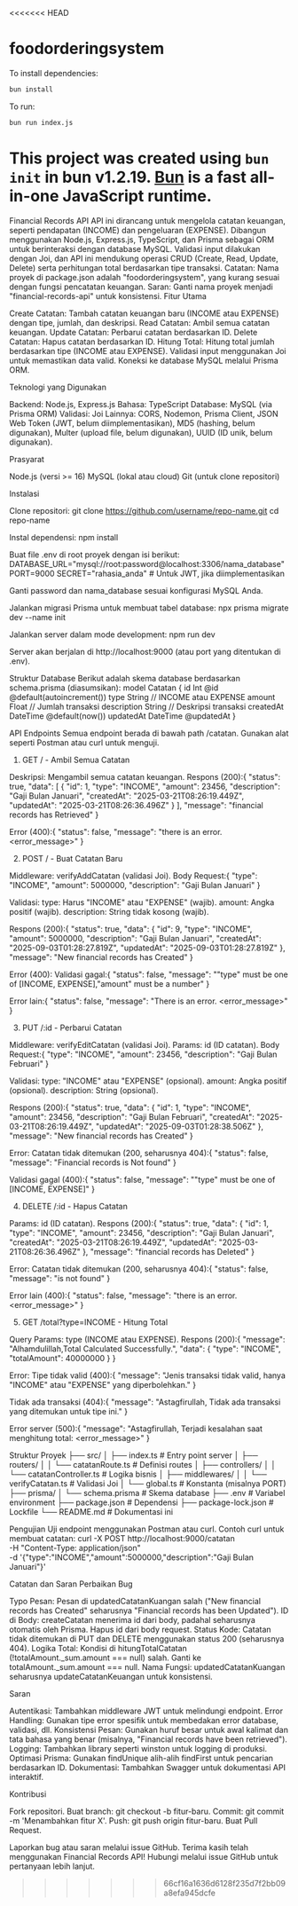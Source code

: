 <<<<<<< HEAD
# foodorderingsystem

To install dependencies:

```bash
bun install
```

To run:

```bash
bun run index.js
```

This project was created using `bun init` in bun v1.2.19. [Bun](https://bun.com) is a fast all-in-one JavaScript runtime.
=======
Financial Records API
API ini dirancang untuk mengelola catatan keuangan, seperti pendapatan (INCOME) dan pengeluaran (EXPENSE). Dibangun menggunakan Node.js, Express.js, TypeScript, dan Prisma sebagai ORM untuk berinteraksi dengan database MySQL. Validasi input dilakukan dengan Joi, dan API ini mendukung operasi CRUD (Create, Read, Update, Delete) serta perhitungan total berdasarkan tipe transaksi.
Catatan: Nama proyek di package.json adalah "foodorderingsystem", yang kurang sesuai dengan fungsi pencatatan keuangan. Saran: Ganti nama proyek menjadi "financial-records-api" untuk konsistensi.
Fitur Utama

Create Catatan: Tambah catatan keuangan baru (INCOME atau EXPENSE) dengan tipe, jumlah, dan deskripsi.
Read Catatan: Ambil semua catatan keuangan.
Update Catatan: Perbarui catatan berdasarkan ID.
Delete Catatan: Hapus catatan berdasarkan ID.
Hitung Total: Hitung total jumlah berdasarkan tipe (INCOME atau EXPENSE).
Validasi input menggunakan Joi untuk memastikan data valid.
Koneksi ke database MySQL melalui Prisma ORM.

Teknologi yang Digunakan

Backend: Node.js, Express.js
Bahasa: TypeScript
Database: MySQL (via Prisma ORM)
Validasi: Joi
Lainnya: CORS, Nodemon, Prisma Client, JSON Web Token (JWT, belum diimplementasikan), MD5 (hashing, belum digunakan), Multer (upload file, belum digunakan), UUID (ID unik, belum digunakan).

Prasyarat

Node.js (versi >= 16)
MySQL (lokal atau cloud)
Git (untuk clone repositori)

Instalasi

Clone repositori:
git clone https://github.com/username/repo-name.git
cd repo-name


Instal dependensi:
npm install


Buat file .env di root proyek dengan isi berikut:
DATABASE_URL="mysql://root:password@localhost:3306/nama_database"
PORT=9000
SECRET="rahasia_anda"  # Untuk JWT, jika diimplementasikan

Ganti password dan nama_database sesuai konfigurasi MySQL Anda.

Jalankan migrasi Prisma untuk membuat tabel database:
npx prisma migrate dev --name init


Jalankan server dalam mode development:
npm run dev

Server akan berjalan di http://localhost:9000 (atau port yang ditentukan di .env).


Struktur Database
Berikut adalah skema database berdasarkan schema.prisma (diasumsikan):
model Catatan {
  id          Int      @id @default(autoincrement())
  type        String   // INCOME atau EXPENSE
  amount      Float    // Jumlah transaksi
  description String   // Deskripsi transaksi
  createdAt   DateTime @default(now())
  updatedAt   DateTime @updatedAt
}

API Endpoints
Semua endpoint berada di bawah path /catatan. Gunakan alat seperti Postman atau curl untuk menguji.
1. GET / - Ambil Semua Catatan

Deskripsi: Mengambil semua catatan keuangan.
Respons (200):{
  "status": true,
  "data": [
    {
      "id": 1,
      "type": "INCOME",
      "amount": 23456,
      "description": "Gaji Bulan Januari",
      "createdAt": "2025-03-21T08:26:19.449Z",
      "updatedAt": "2025-03-21T08:26:36.496Z"
    }
  ],
  "message": "financial records has Retrieved"
}


Error (400):{
  "status": false,
  "message": "there is an error. <error_message>"
}



2. POST / - Buat Catatan Baru

Middleware: verifyAddCatatan (validasi Joi).
Body Request:{
  "type": "INCOME",
  "amount": 5000000,
  "description": "Gaji Bulan Januari"
}


Validasi:
type: Harus "INCOME" atau "EXPENSE" (wajib).
amount: Angka positif (wajib).
description: String tidak kosong (wajib).


Respons (200):{
  "status": true,
  "data": {
    "id": 9,
    "type": "INCOME",
    "amount": 5000000,
    "description": "Gaji Bulan Januari",
    "createdAt": "2025-09-03T01:28:27.819Z",
    "updatedAt": "2025-09-03T01:28:27.819Z"
  },
  "message": "New financial records has Created"
}


Error (400):
Validasi gagal:{
  "status": false,
  "message": "\"type\" must be one of [INCOME, EXPENSE],\"amount\" must be a number"
}


Error lain:{
  "status": false,
  "message": "There is an error. <error_message>"
}





3. PUT /:id - Perbarui Catatan

Middleware: verifyEditCatatan (validasi Joi).
Params: id (ID catatan).
Body Request:{
  "type": "INCOME",
  "amount": 23456,
  "description": "Gaji Bulan Februari"
}


Validasi:
type: "INCOME" atau "EXPENSE" (opsional).
amount: Angka positif (opsional).
description: String (opsional).


Respons (200):{
  "status": true,
  "data": {
    "id": 1,
    "type": "INCOME",
    "amount": 23456,
    "description": "Gaji Bulan Februari",
    "createdAt": "2025-03-21T08:26:19.449Z",
    "updatedAt": "2025-09-03T01:28:38.506Z"
  },
  "message": "New financial records has Created"
}


Error:
Catatan tidak ditemukan (200, seharusnya 404):{
  "status": false,
  "message": "Financial records is Not found"
}


Validasi gagal (400):{
  "status": false,
  "message": "\"type\" must be one of [INCOME, EXPENSE]"
}





4. DELETE /:id - Hapus Catatan

Params: id (ID catatan).
Respons (200):{
  "status": true,
  "data": {
    "id": 1,
    "type": "INCOME",
    "amount": 23456,
    "description": "Gaji Bulan Januari",
    "createdAt": "2025-03-21T08:26:19.449Z",
    "updatedAt": "2025-03-21T08:26:36.496Z"
  },
  "message": "financial records has Deleted"
}


Error:
Catatan tidak ditemukan (200, seharusnya 404):{
  "status": false,
  "message": "is not found"
}


Error lain (400):{
  "status": false,
  "message": "there is an error. <error_message>"
}





5. GET /total?type=INCOME - Hitung Total

Query Params: type (INCOME atau EXPENSE).
Respons (200):{
  "message": "Alhamdulillah,Total Calculated Successfully.",
  "data": {
    "type": "INCOME",
    "totalAmount": 40000000
  }
}


Error:
Tipe tidak valid (400):{
  "message": "Jenis transaksi tidak valid, hanya \"INCOME\" atau \"EXPENSE\" yang diperbolehkan."
}


Tidak ada transaksi (404):{
  "message": "Astagfirullah, Tidak ada transaksi yang ditemukan untuk tipe ini."
}


Error server (500):{
  "message": "Astagfirullah, Terjadi kesalahan saat menghitung total: <error_message>"
}





Struktur Proyek
├── src/
│   ├── index.ts                 # Entry point server
│   ├── routers/
│   │   └── catatanRoute.ts      # Definisi routes
│   ├── controllers/
│   │   └── catatanController.ts # Logika bisnis
│   ├── middlewares/
│   │   └── verifyCatatan.ts     # Validasi Joi
│   └── global.ts                # Konstanta (misalnya PORT)
├── prisma/
│   └── schema.prisma            # Skema database
├── .env                         # Variabel environment
├── package.json                 # Dependensi
├── package-lock.json            # Lockfile
└── README.md                    # Dokumentasi ini

Pengujian
Uji endpoint menggunakan Postman atau curl. Contoh curl untuk membuat catatan:
curl -X POST http://localhost:9000/catatan \
  -H "Content-Type: application/json" \
  -d '{"type":"INCOME","amount":5000000,"description":"Gaji Bulan Januari"}'

Catatan dan Saran Perbaikan
Bug

Typo Pesan: Pesan di updatedCatatanKuangan salah ("New financial records has Created" seharusnya "Financial records has been Updated").
ID di Body: createCatatan menerima id dari body, padahal seharusnya otomatis oleh Prisma. Hapus id dari body request.
Status Kode: Catatan tidak ditemukan di PUT dan DELETE menggunakan status 200 (seharusnya 404).
Logika Total: Kondisi di hitungTotalCatatan (!totalAmount._sum.amount === null) salah. Ganti ke totalAmount._sum.amount === null.
Nama Fungsi: updatedCatatanKuangan seharusnya updateCatatanKeuangan untuk konsistensi.

Saran

Autentikasi: Tambahkan middleware JWT untuk melindungi endpoint.
Error Handling: Gunakan tipe error spesifik untuk membedakan error database, validasi, dll.
Konsistensi Pesan: Gunakan huruf besar untuk awal kalimat dan tata bahasa yang benar (misalnya, "Financial records have been retrieved").
Logging: Tambahkan library seperti winston untuk logging di produksi.
Optimasi Prisma: Gunakan findUnique alih-alih findFirst untuk pencarian berdasarkan ID.
Dokumentasi: Tambahkan Swagger untuk dokumentasi API interaktif.

Kontribusi

Fork repositori.
Buat branch: git checkout -b fitur-baru.
Commit: git commit -m 'Menambahkan fitur X'.
Push: git push origin fitur-baru.
Buat Pull Request.

Laporkan bug atau saran melalui issue GitHub.
Terima kasih telah menggunakan Financial Records API! Hubungi melalui issue GitHub untuk pertanyaan lebih lanjut.
>>>>>>> 66cf16a1636d6128f235d7f2bb09a8efa945dcfe
